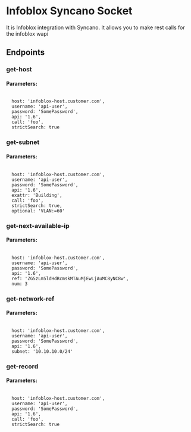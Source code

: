 # Infoblox Syncano Socket

It is Infoblox integration with Syncano. It allows you to make rest calls for the infoblox wapi

## Endpoints

### get-host

#### Parameters:
```

  host: 'infoblox-host.customer.com',
  username: 'api-user',
  password: 'SomePassword',
  api: '1.6',
  call: 'foo',
  strictSearch: true
```


### get-subnet

#### Parameters:
```

  host: 'infoblox-host.customer.com',
  username: 'api-user',
  password: 'SomePassword',
  api: '1.6',
  exattr: 'Building',
  call: 'foo',
  strictSearch: true,
  optional: 'VLAN:=60'
```


### get-next-available-ip

#### Parameters:
```

  host: 'infoblox-host.customer.com',
  username: 'api-user',
  password: 'SomePassword',
  api: '1.6',
  ref: 'ZG5zLm5ldHdRcmskMTAuMjEwLjAuMC8yNC8w',
  num: 3
```


### get-network-ref

#### Parameters:
```

  host: 'infoblox-host.customer.com',
  username: 'api-user',
  password: 'SomePassword',
  api: '1.6',
  subnet: '10.10.10.0/24'
```


### get-record

#### Parameters:
```

  host: 'infoblox-host.customer.com',
  username: 'api-user',
  password: 'SomePassword',
  api: '1.6',
  call: 'foo',
  strictSearch: true
```

